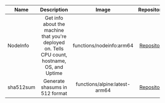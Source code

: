 | Name | Description | Image | Repository |
| --- |:---:|:---:| ---:|
| NodeInfo  | Get info about the machine that you're deployed on. Tells CPU count, hostname, OS, and Uptime | functions/nodeinfo:arm64 | [Repository](https://github.com/openfaas/faas/tree/master/sample-functions/NodeInfo) |
| sha512sum  | Generate shasums in 512 format | functions/alpine:latest-arm64 | [Repository](https://github.com/openfaas/faas/tree/master/sample-functions/AlpineFunction) |

